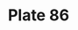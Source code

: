 ---
pid: '86'
an: '7'
title: Plate 86
rev_year: 
_date: 
caption: Toque de Velours, Bordée d’une Dentelle d’or, demi corset De Velours Ponceau.
  Opéra, 27 Nivose.
translation: Soft Velvet Hat, Edged with gold Lace, half corset In Bright Red Velvet.
  Opera, 27 Nivose.
student: Anne Higonnet
keywords: "[ Toque, corset, Opera ]"
permalink: /plates/86/
layout: plate-page
---
